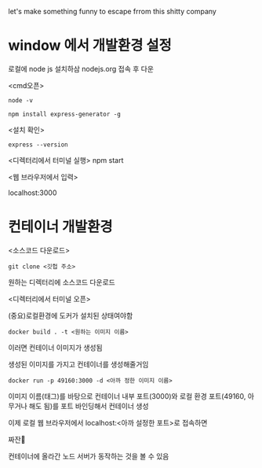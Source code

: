 let's make something funny to escape frrom this shitty company



# window 에서 개발환경 설정

로컬에 node js 설치하삼
nodejs.org 접속 후 다운


<cmd오픈>

    node -v

    npm install express-generator -g

<설치 확인>

    express --version


<디렉터리에서 터미널 실행>
    npm start

<웹 브라우저에서 입력>

localhost:3000



# 컨테이너 개발환경 
<소스코드 다운로드>

    git clone <깃헙 주소>


원하는 디렉터리에 소스코드 다운로드

<디렉터리에서 터미널 오픈>

(중요)로컬환경에 도커가 설치된 상태여야함

    docker build . -t <원하는 이미지 이름>

이러면 컨테이너 이미지가 생성됨

생성된 이미지를 가지고 컨테이너를 생성해줄거임

    docker run -p 49160:3000 -d <아까 정한 이미지 이름>

이미지 이름(태그)를 바탕으로 컨테이너 내부 포트(3000)와 로컬 환경 포트(49160, 아무거나 해도 됨)를 포트 바인딩해서 컨테이너 생성


이제 로컬 웹 브라우저에서 localhost:<아까 설정한 포트>로 접속하면

짜잔🙌

컨테이너에 올라간 노드 서버가 동작하는 것을 볼 수 있음